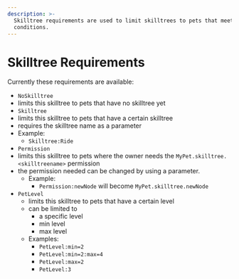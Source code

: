 ```yaml
---
description: >-
  Skilltree requirements are used to limit skilltrees to pets that meet certain
  conditions.
---
```


# Skilltree Requirements

Currently these requirements are available:

*  `NoSkilltree`
  * limits this skilltree to pets that have no skilltree yet
*  `Skilltree`
  * limits this skilltree to pets that have a certain skilltree
  * requires the skilltree name as a parameter
  * Example:
    * `Skilltree:Ride`
*  `Permission`
  * limits this skilltree to pets where the owner needs the  `MyPet.skilltree.<skilltreename>` permission
  * the permission needed can be changed by using a parameter. 
    * Example:
      * `Permission:newNode` will become `MyPet.skilltree.newNode`
* `PetLevel`
  * limits this skilltree to pets that have a certain level
  * can be limited to
    * a specific level
    * min level
    * max level
  * Examples:
    * `PetLevel:min=2`
    * `PetLevel:min=2:max=4`
    * `PetLevel:max=2`
    * `PetLevel:3`

